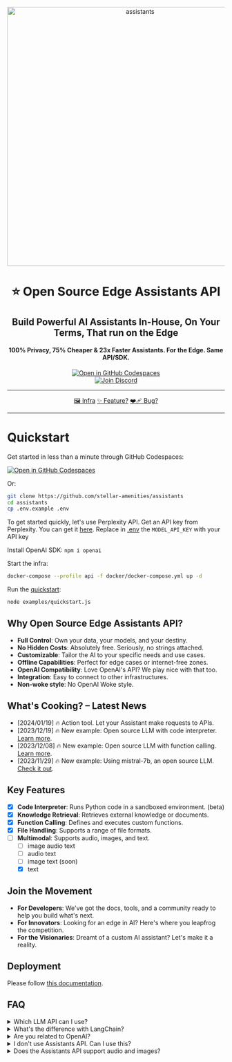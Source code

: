 
<p align="center">
<img width="600" alt="assistants" src="https://github.com/stellar-amenities/assistants/assets/25003283/77d78c9a-cc44-492a-b085-8f22e9d5e4ef">
  <h1 align="center">⭐️ Open Source Edge Assistants API</h1>
  <h2 align="center">Build Powerful AI Assistants In-House, On Your Terms, That run on the Edge</h2>
  <h4 align="center">100% Privacy, 75% Cheaper & 23x Faster Assistants. For the Edge. Same API/SDK.</h4>
  <p align="center">
    <a href='https://codespaces.new/stellar-amenities/assistants?quickstart=1'><img src='https://github.com/codespaces/badge.svg' alt='Open in GitHub Codespaces' style='max-width: 100%;'></a>
    <br />
    <a href="https://discord.gg/pj5VRqqs84"><img alt="Join Discord" src="https://img.shields.io/discord/1066022656845025310?color=blue&style=for-the-badge"></a>
  </p>
</p>


-----

<p align="center">
    <a href="https://link.excalidraw.com/readonly/YSE7DNzB2LmEPfVdCqq3">🖼️ Infra</a>
    <a href="https://github.com/stellar-amenities/assistants/issues/new?assignees=&labels=enhancement">✨ Feature?</a>
    <a href="https://github.com/stellar-amenities/assistants/issues/new?assignees=&labels=bug">❤️‍🩹 Bug?</a>
</p>

-----


# Quickstart

Get started in less than a minute through GitHub Codespaces:

[![Open in GitHub Codespaces](https://github.com/codespaces/badge.svg)](https://codespaces.new/stellar-amenities/assistants?quickstart=1)

Or:

```bash
git clone https://github.com/stellar-amenities/assistants
cd assistants
cp .env.example .env
```

To get started quickly, let's use Perplexity API.
Get an API key from Perplexity. You can get it [here](https://docs.perplexity.ai/docs). Replace in [.env](./.env) the `MODEL_API_KEY` with your API key

Install OpenAI SDK: `npm i openai`

Start the infra:

```bash
docker-compose --profile api -f docker/docker-compose.yml up -d
```

Run the [quickstart](./examples/quickstart.js):

```bash
node examples/quickstart.js
```

## Why Open Source Edge Assistants API?
- **Full Control**: Own your data, your models, and your destiny.
- **No Hidden Costs**: Absolutely free. Seriously, no strings attached.
- **Customizable**: Tailor the AI to your specific needs and use cases.
- **Offline Capabilities**: Perfect for edge cases or internet-free zones.
- **OpenAI Compatibility**: Love OpenAI's API? We play nice with that too.
- **Integration**: Easy to connect to other infrastructures.
- **Non-woke style**: No OpenAI Woke style.

## What's Cooking? – Latest News

- [2024/01/19] 🔥 Action tool. Let your Assistant make requests to APIs.
- [2023/12/19] 🔥 New example: Open source LLM with code interpreter. [Learn more](./examples/hello-world-code-interpreter-mixtral-nodejs/README.md).
- [2023/12/08] 🔥 New example: Open source LLM with function calling. [Learn more](./examples/hello-world-intel-neural-chat-nodejs-function-calling/README.md).
- [2023/11/29] 🔥 New example: Using mistral-7b, an open source LLM. [Check it out](./examples/hello-world-mistral-curl/README.md).

## Key Features
- [x] **Code Interpreter**: Runs Python code in a sandboxed environment. (beta)
- [x] **Knowledge Retrieval**: Retrieves external knowledge or documents.
- [x] **Function Calling**: Defines and executes custom functions.
- [x] **File Handling**: Supports a range of file formats.
- [ ] **Multimodal**: Supports audio, images, and text.
  - [ ] image audio text 
  - [ ] audio text
  - [ ] image text (soon)
  - [x] text

## Join the Movement
- **For Developers**: We've got the docs, tools, and a community ready to help you build what's next.
- **For Innovators**: Looking for an edge in AI? Here's where you leapfrog the competition.
- **For the Visionaries**: Dreamt of a custom AI assistant? Let's make it a reality.

## Deployment

Please follow [this documentation](https://github.com/stellar-amenities/assistants/blob/main/ee/k8s/README.md).

## FAQ

<details>
<summary>Which LLM API can I use?</summary>

Examples of LLM APIs that does not support OpenAI API-like, that you can't use:
- [ollama](https://github.com/stellar-amenities/assistants/issues/24)
- [llama.cpp server example](https://github.com/ggerganov/llama.cpp/tree/master/examples/server)

Examples of LLM APIs that does support OpenAI API-like, that you can use:
- [FastChat (good if you have a mac)](https://github.com/stellar-amenities/assistants/tree/main/examples/hello-world-mistral-curl)
- [vLLM (good if you have a modern gpu)](https://docs.vllm.ai/en/latest/getting_started/quickstart.html#openai-compatible-server)
- [Perplexity API](https://github.com/stellar-amenities/assistants/tree/main/examples/hello-world-code-interpreter-mixtral-nodejs)
- Mistral API
- anyscale
- together ai
</details>

<details>
<summary>What's the difference with LangChain?</summary>
LangChain offers detailed control over AI conversations, while OpenAI's Assistants API simplifies the process, managing conversation history, data/vector store, and tool switching for you.
</details>

<details>
<summary>Are you related to OpenAI?</summary>
No.
</details>

<details>
<summary>I don't use Assistants API. Can I use this?</summary>
We recommend switching to the Assistants API for a more streamlined experience, allowing you to focus more on your product than on infrastructure.
</details>

<details>
<summary>Does the Assistants API support audio and images?</summary>
Images soon, working on it.
Audio in a few weeks.
</details>
